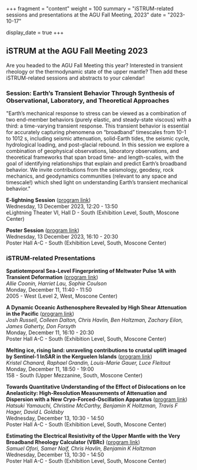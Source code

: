 +++
fragment = "content"
weight = 100
summary = "iSTRUM-related sessions and presentations at the AGU Fall Meeting, 2023" 
date = "2023-10-17"

display_date = true
+++

## iSTRUM at the AGU Fall Meeting 2023 

Are you headed to the AGU Fall Meeting this year? Interested in transient rheology or the thermodynamic 
state of the upper mantle? Then add these iSTRUM-related sessions and abstracts to your calendar! 

### Session: Earth’s Transient Behavior Through Synthesis of Observational, Laboratory, and Theoretical Approaches

"Earth’s mechanical response to stress can be viewed as a combination of two end-member behaviors 
(purely elastic, and steady-state viscous) with a third: a time-varying transient response. This transient behavior is 
essential for accurately capturing phenomena on “broadband” timescales from 10-1 to 1012 s, including seismic attenuation, 
solid-Earth tides, the seismic cycle, hydrological loading, and post-glacial rebound. In this session we explore a 
combination of geophysical observations, laboratory observations, and theoretical frameworks that span broad time- and 
length-scales, with the goal of identifying relationships that explain and predict Earth’s broadband behavior. We invite 
contributions from the seismology, geodesy, rock mechanics, and geodynamics communities (relevant to any space and timescale!) 
which shed light on understanding Earth’s transient mechanical behavior."

**E-lightning Session** ([program link](https://agu.confex.com/agu/fm23/meetingapp.cgi/Session/213804))  
Wednesday, 13 December 2023, 12:20 - 13:50  
eLightning Theater VI, Hall D - South (Exhibition Level, South, Moscone Center)

**Poster Session** ([program link](https://agu.confex.com/agu/fm23/meetingapp.cgi/Session/186962))   
Wednesday, 13 December 2023, 16:10 - 20:30  
Poster Hall A-C - South (Exhibition Level, South, Moscone Center)
 

### iSTRUM-related Presentations 
 
**Spatiotemporal Sea-Level Fingerprinting of Meltwater Pulse 1A with Transient Deformation** ([program link](https://agu.confex.com/agu/fm23/meetingapp.cgi/Paper/1248978))    
*Allie Coonin, Harriet Lau, Sophie Coulson*     
Monday, December 11, 11:40 - 11:50  
2005 - West (Level 2, West, Moscone Center)   


**A Dynamic Oceanic Asthenosphere Revealed by High Shear Attenuation in the Pacific** ([program link](https://agu.confex.com/agu/fm23/meetingapp.cgi/Paper/1329158))    
*Josh Russell, Colleen Dalton, Chris Havlin, Ben Holtzman, Zachary Eilon, James Gaherty, Don Forsyth*  
Monday, December 11, 16:10 - 20:30   
Poster Hall A-C - South (Exhibition Level, South, Moscone Center)  


**Melting ice, rising land: unraveling contributions to crustal uplift imaged by Sentinel-1 InSAR in the Kerguelen Islands** ([program link](https://agu.confex.com/agu/fm23/meetingapp.cgi/Paper/1390877))    
*Kristel Chanard, Raphael Grandin, Louis-Marie Gauer, Luce Fleitout*   
Monday, December 11, 18:50 - 19:00  
158 - South (Upper Mezzanine, South, Moscone Center)


**Towards Quantitative Understanding of the Effect of Dislocations on Ice Anelasticity: High-Resolution Measurements 
of Attenuation and Dispersion with a New Cryo-Forced-Oscillation Apparatus** ([program link](https://agu.confex.com/agu/fm23/meetingapp.cgi/Paper/1371108))   
*Hatsuki Yamauchi, Christine McCarthy, Benjamin K Holtzman, Travis F Hager, David L Goldsby*   
Wednesday, December 13, 10:30 - 14:50  
Poster Hall A-C - South (Exhibition Level, South, Moscone Center)  


**Estimating the Electrical Resistivity of the Upper Mantle with the Very Broadband Rheology Calculator (VBRc)** ([program link](https://agu.confex.com/agu/fm23/meetingapp.cgi/Paper/1362469))    
*Samuel Ofori, Samer Naif, Chris Havlin, Benjamin K Holtzman*   
Wednesday, December 13, 10:30 - 14:50    
Poster Hall A-C - South (Exhibition Level, South, Moscone Center)    


